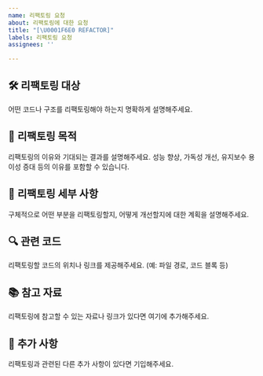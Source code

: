 ```yaml
---
name: 리팩토링 요청
about: 리팩토링에 대한 요청
title: "[\U0001F6E0️ REFACTOR]"
labels: 리팩토링 요청
assignees: ''

---
```


## 🛠️ 리팩토링 대상
어떤 코드나 구조를 리팩토링해야 하는지 명확하게 설명해주세요.

## 🚀 리팩토링 목적
리팩토링의 이유와 기대되는 결과를 설명해주세요. 성능 향상, 가독성 개선, 유지보수 용이성 증대 등의 이유를 포함할 수 있습니다.

## 🔄 리팩토링 세부 사항
구체적으로 어떤 부분을 리팩토링할지, 어떻게 개선할지에 대한 계획을 설명해주세요.

## 🔍 관련 코드
리팩토링할 코드의 위치나 링크를 제공해주세요. (예: 파일 경로, 코드 블록 등)

## 📚 참고 자료
리팩토링에 참고할 수 있는 자료나 링크가 있다면 여기에 추가해주세요.

## 📝 추가 사항
리팩토링과 관련된 다른 추가 사항이 있다면 기입해주세요.
